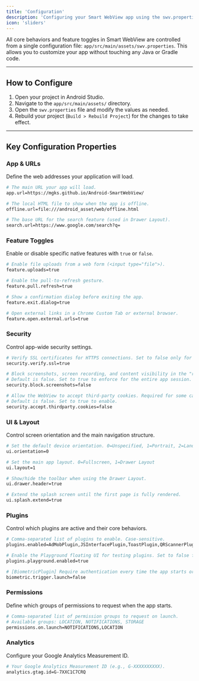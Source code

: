 ```yaml
---
title: 'Configuration'
description: 'Configuring your Smart WebView app using the swv.properties file.'
icon: 'sliders'
---
```


All core behaviors and feature toggles in Smart WebView are controlled from a single configuration file: `app/src/main/assets/swv.properties`. This allows you to customize your app without touching any Java or Gradle code.

---

## How to Configure

1.  Open your project in Android Studio.
2.  Navigate to the `app/src/main/assets/` directory.
3.  Open the `swv.properties` file and modify the values as needed.
4.  Rebuild your project (`Build > Rebuild Project`) for the changes to take effect.

---

## Key Configuration Properties

### App & URLs
Define the web addresses your application will load.
```bash
# The main URL your app will load.
app.url=https://mgks.github.io/Android-SmartWebView/

# The local HTML file to show when the app is offline.
offline.url=file:///android_asset/web/offline.html

# The base URL for the search feature (used in Drawer Layout).
search.url=https://www.google.com/search?q=
```

### Feature Toggles
Enable or disable specific native features with `true` or `false`.
```bash
# Enable file uploads from a web form (<input type="file">).
feature.uploads=true

# Enable the pull-to-refresh gesture.
feature.pull.refresh=true

# Show a confirmation dialog before exiting the app.
feature.exit.dialog=true

# Open external links in a Chrome Custom Tab or external browser.
feature.open.external.urls=true
```

### Security
Control app-wide security settings.
```bash
# Verify SSL certificates for HTTPS connections. Set to false only for development with self-signed certs.
security.verify.ssl=true

# Block screenshots, screen recording, and content visibility in the "recents" screen.
# Default is false. Set to true to enforce for the entire app session.
security.block.screenshots=false

# Allow the WebView to accept third-party cookies. Required for some captcha (like Google reCAPTCHA) and social login providers.
# Default is false. Set to true to enable.
security.accept.thirdparty.cookies=false
```

### UI & Layout
Control screen orientation and the main navigation structure.
```bash
# Set the default device orientation. 0=Unspecified, 1=Portrait, 2=Landscape
ui.orientation=0

# Set the main app layout. 0=Fullscreen, 1=Drawer Layout
ui.layout=1

# Show/hide the toolbar when using the Drawer Layout.
ui.drawer.header=true

# Extend the splash screen until the first page is fully rendered.
ui.splash.extend=true
```

### Plugins
Control which plugins are active and their core behaviors.
```bash
# Comma-separated list of plugins to enable. Case-sensitive.
plugins.enabled=AdMobPlugin,JSInterfacePlugin,ToastPlugin,QRScannerPlugin,BiometricPlugin,ImageCompressionPlugin

# Enable the Playground floating UI for testing plugins. Set to false for production.
plugins.playground.enabled=true

# [BiometricPlugin] Require authentication every time the app starts or resumes.
biometric.trigger.launch=false
```

### Permissions
Define which groups of permissions to request when the app starts.
```bash
# Comma-separated list of permission groups to request on launch.
# Available groups: LOCATION, NOTIFICATIONS, STORAGE
permissions.on.launch=NOTIFICATIONS,LOCATION
```

### Analytics
Configure your Google Analytics Measurement ID.
```bash
# Your Google Analytics Measurement ID (e.g., G-XXXXXXXXXX).
analytics.gtag.id=G-7XXC1C7CRQ
```